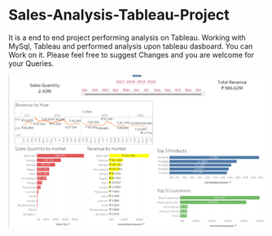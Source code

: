 # Sales-Analysis-Tableau-Project
It is a end to end project performing analysis on Tableau. Working with MySql, Tableau and performed analysis upon tableau dasboard.
You can Work on it. 
Please feel free to suggest Changes and you are welcome for your Queries.

![alt text](https://github.com/ShriyasnhAgarwl/Sales-Analysis-Tableau-Project/blob/main/cfv.png)
